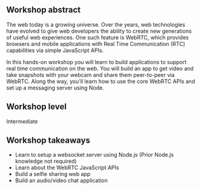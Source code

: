 ## Workshop abstract
The web today is a growing universe. Over the years, web technologies have evolved to give web developers the ability to create new generations of useful web experiences. One such feature is WebRTC, which provides browsers and mobile applications with Real Time Communication (RTC) capabilities via simple JavaScript APIs.

In this hands-on workshop you will learn to build applications to support real time communication on the web. You will build an app to get video and take snapshots with your webcam and share them peer-to-peer via WebRTC. Along the way, you'll learn how to use the core WebRTC APIs and set up a messaging server using Node.

## Workshop level
Intermediate

## Workshop takeaways
- Learn to setup a websocket server using Node.js (Prior Node.js knowledge not required)
- Learn about the WebRTC JavaScript APIs
- Build a selfie sharing web app
- Build an audio/video chat application
